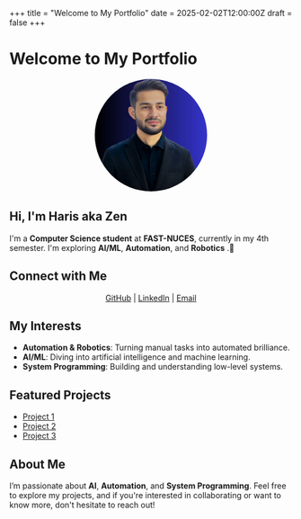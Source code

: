 +++
title = "Welcome to My Portfolio"
date = 2025-02-02T12:00:00Z
draft = false
+++

# Welcome to My Portfolio

<div style="text-align:center;">
  <img src="/static/images/profile.jpg" alt="Haris aka Zen" style="border-radius: 50%; width: 200px; height: 200px; object-fit: cover;">
</div>

## Hi, I'm Haris aka Zen

I'm a **Computer Science student** at **FAST-NUCES**, currently in my 4th semester. I'm exploring **AI/ML**, **Automation**, and **Robotics** .🐧

## Connect with Me

<div style="text-align:center;">
  <a href="https://github.com/ZenTeknik" target="_blank">GitHub</a> |
  <a href="https://linkedin.com/in/haris-shahzad786" target="_blank">LinkedIn</a> |
  <a href="mailto:arainharis151@gmail.com" target="_blank">Email</a>
</div>

## My Interests

- **Automation & Robotics**: Turning manual tasks into automated brilliance.
- **AI/ML**: Diving into artificial intelligence and machine learning.
- **System Programming**: Building and understanding low-level systems.

## Featured Projects

- [Project 1](#)
- [Project 2](#)
- [Project 3](#)

## About Me

I’m passionate about **AI**, **Automation**, and **System Programming**. Feel free to explore my projects, and if you're interested in collaborating or want to know more, don't hesitate to reach out!
